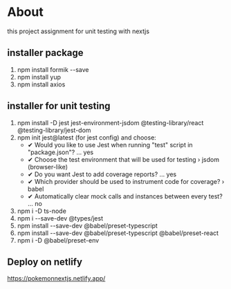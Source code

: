 # About
this project assignment for unit testing with nextjs

## installer package

1. npm install formik --save
2. npm install yup
3. npm install axios

## installer for unit testing

1. npm install -D jest jest-environment-jsdom @testing-library/react @testing-library/jest-dom
2. npm init jest@latest (for jest config) and choose:
    - ✔ Would you like to use Jest when running "test" script in "package.json"? … yes
    - ✔ Choose the test environment that will be used for testing › jsdom (browser-like)
    - ✔ Do you want Jest to add coverage reports? … yes
    - ✔ Which provider should be used to instrument code for coverage? › babel
    - ✔ Automatically clear mock calls and instances between every test? … no
3. npm i -D ts-node
4. npm i --save-dev @types/jest
5. npm install --save-dev @babel/preset-typescript
6. npm install --save-dev @babel/preset-typescript @babel/preset-react
7. npm i -D @babel/preset-env


## Deploy on netlify

https://pokemonnextjs.netlify.app/